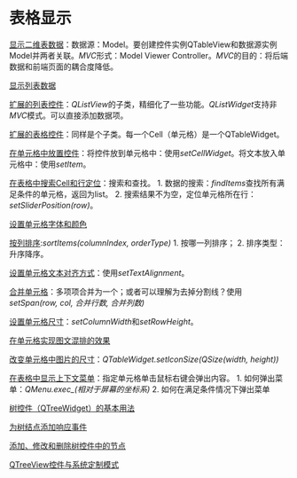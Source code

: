 # 表格显示

[显示二维表数据](../00-TableViewDemo.py)：数据源：Model。要创建控件实例QTableView和数据源实例Model并两者关联。*MVC*形式：Model Viewer Controller。*MVC*的目的：将后端数据和前端页面的耦合度降低。

[显示列表数据](../01-ListViewDemo.py)

[扩展的列表控件](../02-ListWidgetDemo.py)：*QListView*的子类，精细化了一些功能。*QListWidget*支持非*MVC*模式。可以直接添加数据项。

[扩展的表格控件](../03-TableWidgetDemo.py)：同样是个子类。每一个Cell（单元格）是一个QTableWidget。

[在单元格中放置控件](../04-PlaceControlInCellDemo.py)：将控件放到单元格中：使用*setCellWidget*。将文本放入单元格中：使用*setItem*。

[在表格中搜索Cell和行定位](../05-DataLocationDemo.py)：搜索和查找。
    1. 数据的搜索：*findItems*查找所有满足条件的单元格，返回为list。
    2. 搜索结果不为空，定位单元格所在行：*setSliderPosition(row)*。

[设置单元格字体和颜色](../06-CellFontColorDemo.py)

[按列排序](../07-ColumnSortDemo.py):*sortItems(columnIndex, orderType)*
    1. 按哪一列排序；
    2. 排序类型：升序降序。

[设置单元格文本对齐方式](../08-CellTextAlignmentDemo.py)：使用*setTextAlignment*。

[合并单元格](../09-SpanDemo.py)：多项项合并为一个；或者可以理解为去掉分割线？使用*setSpan(row, col, 合并行数, 合并列数)*

[设置单元格尺寸](../10-CellSizeDemo.py)：*setColumnWidth*和*setRowHeight*。

[在单元格实现图文混排的效果](../11-CellImageTextDemo.py)

[改变单元格中图片的尺寸](../12-CellImageSizeDemo.py)：*QTableWidget.setIconSize(QSize(width, height))*

[在表格中显示上下文菜单](../13-TableWidgetContextMenuDemo.py)：指定单元格单击鼠标右键会弹出内容。
    1. 如何弹出菜单：*QMenu.exec_(相对于屏幕的坐标系)*
    2. 如何在满足条件情况下弹出菜单

[树控件（QTreeWidget）的基本用法](../14-BasicTreeWidgetDemo.py)

[为树结点添加响应事件](../15-TreeEventDemo.py)

[添加、修改和删除树控件中的节点](../16-ModifyTreeDemo.py)

[QTreeView控件与系统定制模式](../17-TreeViewDemo.py)
